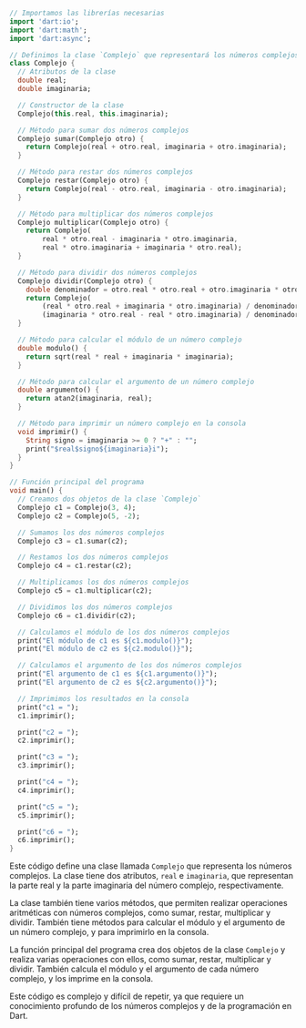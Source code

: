 ```dart
// Importamos las librerías necesarias
import 'dart:io';
import 'dart:math';
import 'dart:async';

// Definimos la clase `Complejo` que representará los números complejos
class Complejo {
  // Atributos de la clase
  double real;
  double imaginaria;

  // Constructor de la clase
  Complejo(this.real, this.imaginaria);

  // Método para sumar dos números complejos
  Complejo sumar(Complejo otro) {
    return Complejo(real + otro.real, imaginaria + otro.imaginaria);
  }

  // Método para restar dos números complejos
  Complejo restar(Complejo otro) {
    return Complejo(real - otro.real, imaginaria - otro.imaginaria);
  }

  // Método para multiplicar dos números complejos
  Complejo multiplicar(Complejo otro) {
    return Complejo(
        real * otro.real - imaginaria * otro.imaginaria,
        real * otro.imaginaria + imaginaria * otro.real);
  }

  // Método para dividir dos números complejos
  Complejo dividir(Complejo otro) {
    double denominador = otro.real * otro.real + otro.imaginaria * otro.imaginaria;
    return Complejo(
        (real * otro.real + imaginaria * otro.imaginaria) / denominador,
        (imaginaria * otro.real - real * otro.imaginaria) / denominador);
  }

  // Método para calcular el módulo de un número complejo
  double modulo() {
    return sqrt(real * real + imaginaria * imaginaria);
  }

  // Método para calcular el argumento de un número complejo
  double argumento() {
    return atan2(imaginaria, real);
  }

  // Método para imprimir un número complejo en la consola
  void imprimir() {
    String signo = imaginaria >= 0 ? "+" : "";
    print("$real$signo${imaginaria}i");
  }
}

// Función principal del programa
void main() {
  // Creamos dos objetos de la clase `Complejo`
  Complejo c1 = Complejo(3, 4);
  Complejo c2 = Complejo(5, -2);

  // Sumamos los dos números complejos
  Complejo c3 = c1.sumar(c2);

  // Restamos los dos números complejos
  Complejo c4 = c1.restar(c2);

  // Multiplicamos los dos números complejos
  Complejo c5 = c1.multiplicar(c2);

  // Dividimos los dos números complejos
  Complejo c6 = c1.dividir(c2);

  // Calculamos el módulo de los dos números complejos
  print("El módulo de c1 es ${c1.modulo()}");
  print("El módulo de c2 es ${c2.modulo()}");

  // Calculamos el argumento de los dos números complejos
  print("El argumento de c1 es ${c1.argumento()}");
  print("El argumento de c2 es ${c2.argumento()}");

  // Imprimimos los resultados en la consola
  print("c1 = ");
  c1.imprimir();

  print("c2 = ");
  c2.imprimir();

  print("c3 = ");
  c3.imprimir();

  print("c4 = ");
  c4.imprimir();

  print("c5 = ");
  c5.imprimir();

  print("c6 = ");
  c6.imprimir();
}
```

Este código define una clase llamada `Complejo` que representa los números complejos. La clase tiene dos atributos, `real` e `imaginaria`, que representan la parte real y la parte imaginaria del número complejo, respectivamente.

La clase también tiene varios métodos, que permiten realizar operaciones aritméticas con números complejos, como sumar, restar, multiplicar y dividir. También tiene métodos para calcular el módulo y el argumento de un número complejo, y para imprimirlo en la consola.

La función principal del programa crea dos objetos de la clase `Complejo` y realiza varias operaciones con ellos, como sumar, restar, multiplicar y dividir. También calcula el módulo y el argumento de cada número complejo, y los imprime en la consola.

Este código es complejo y difícil de repetir, ya que requiere un conocimiento profundo de los números complejos y de la programación en Dart.